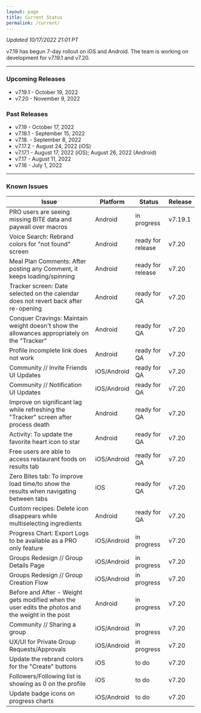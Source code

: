 ```yaml
---
layout: page
title: Current Status
permalink: /current/
---
```


_Updated 10/17/2022 21:01 PT_

v7.19 has begun 7-day rollout on iOS and Android. The team is working on development for v7.19.1 and v7.20.

***

### Upcoming Releases
- v7.19.1 - October 19, 2022
- v7.20   - November 9, 2022
 
### Past Releases
- v7.19   - October 17, 2022
- v7.18.1 - September 15, 2022
- v7.18.  - September 8, 2022
- v7.17.2 - August 24, 2022 (iOS)
- v7.17.1 - August 17, 2022 (iOS); August 26, 2022 (Android)
- v7.17   - August 11, 2022
- v7.16   - July 1, 2022

***

### Known Issues

|Issue                          |Platform   | Status    | Release           |
| ---                           | ---       | ---       | ---               |
|PRO users are seeing missing BITE data and paywall over macros |Android |in progress| v7.19.1|
|Voice Search: Rebrand colors for "not found" screen|Android |ready for release| v7.20|
|Meal Plan Comments: After posting any Comment, it keeps loading/spinning |Android |ready for release| v7.20|
|Tracker screen: Date selected on the calendar does not revert back after re-opening|Android |ready for QA| v7.20|
|Conquer Cravings: Maintain weight doesn't show the allowances appropriately on the "Tracker"|Android |ready for QA| v7.20|
|Profile incomplete link does not work |Android |ready for QA| v7.20|
|Community // Invite Friends UI Updates|iOS/Android |ready for QA| v7.20|
|Community // Notification UI Updates|iOS/Android |ready for QA| v7.20|
|Improve on significant lag while refreshing the "Tracker" screen after process death |Android |ready for QA| v7.20|
|Activity: To update the favorite heart icon to star |Android |ready for QA| v7.20|
|Free users are able to access restaurant foods on results tab|iOS/Android |ready for QA| v7.20|
|Zero Bites tab: To improve load time/to show the results when navigating between tabs |iOS |ready for QA| v7.20|
|Custom recipes: Delete icon disappears while multiselecting ingredients |Android |ready for QA| v7.20|
|Progress Chart: Export Logs to be available as a PRO only feature| iOS/Android |in progress| v7.20|
|Groups Redesign // Group Details Page|iOS/Android |in progress| v7.20|
|Groups Redesign // Group Creation Flow|iOS/Android |in progress| v7.20|
|Before and After - Weight gets modified when the user edits the photos and the weight in the post |Android |in progress| v7.20|
|Community // Sharing a group|iOS/Android |in progress| v7.20|
|UX/UI for Private Group Requests/Approvals|iOS/Android |in progress | v7.20|
|Update the rebrand colors for the "Create" buttons |iOS |to do| v7.20|
|Followers/Following list is showing as 0 on the profile |iOS |to do| v7.20|
|Update badge icons on progress charts |iOS/Android |to do| v7.20|
